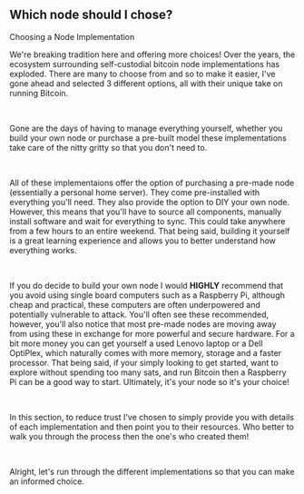 ## Which node should I chose?

<p class="text-lg pb-4 font-semibold">Choosing a Node Implementation</p>

We're breaking tradition here and offering more choices! 
Over the years, the ecosystem surrounding self-custodial bitcoin node implementations has exploded. 
There are many to choose from and so to make it easier, I've gone ahead and selected 3 different options, all with their unique take on running Bitcoin. 

<br>

Gone are the days of having to manage everything yourself, whether you build your own node or purchase a pre-built model 
these implementations take care of the nitty gritty so that you don't need to.

<br>

All of these implementaions offer the option of purchasing a pre-made node (essentially a personal home server). They come pre-installed with everything you'll need. 
They also provide the option to DIY your own node. However, this means that you'll have to source all components, manually install software and wait for everything to sync.
This could take anywhere from a few hours to an entire weekend. That being said, building it yourself is a great learning experience and allows you to better understand
how everything works. 

<br>

If you do decide to build your own node I would **HIGHLY** recommend that you avoid using single board computers such as a Raspberry Pi,
although cheap and practical, these computers are often underpowered and potentially vulnerable to attack. You'll often see these recommended, however, you'll also
notice that most pre-made nodes are moving away from using these in exchange for more powerful and secure hardware. For a bit more money you can get yourself a used Lenovo laptop or a Dell OptiPlex,
which naturally comes with more memory, storage and a faster processor. That being said, if your simply looking to get started, want to explore without spending too many sats, and run Bitcoin 
then a Raspberry Pi can be a good way to start. Ultimately, it's your node so it's your choice!

<br>

In this section, to reduce trust I've chosen to simply provide you with details of each implementation and then point you to their resources. Who better to walk you through
the process then the one's who created them!

<br>

Alright, let's run through the different implementations so that you can make an informed choice. 
